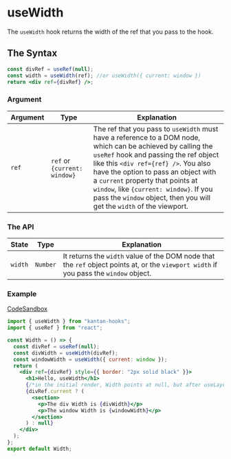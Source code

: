 # useWidth

The `useWidth` hook returns the width of the ref that you pass to the hook.

## The Syntax

```jsx
const divRef = useRef(null);
const width = useWidth(ref); //or useWidth({ current: window })
return <div ref={divRef} />;
```

### Argument

| Argument | Type                         | Explanation                                                                                                                                                                                                                                                                                                                                                                                   |
| -------- | ---------------------------- | --------------------------------------------------------------------------------------------------------------------------------------------------------------------------------------------------------------------------------------------------------------------------------------------------------------------------------------------------------------------------------------------- |
| `ref`    | `ref` or `{current: window}` | The ref that you pass to `useWidth` must have a reference to a DOM node, which can be achieved by calling the `useRef` hook and passing the ref object like this `<div ref={ref} />`. You also have the option to pass an object with a `current` property that points at `window`, like `{current: window}`. If you pass the `window` object, then you will get the `width` of the viewport. |

### The API

| State   | Type     | Explanation                                                                                                                            |
| ------- | -------- | -------------------------------------------------------------------------------------------------------------------------------------- |
| `width` | `Number` | It returns the `width` value of the DOM node that the `ref` object points at, or the `viewport width` if you pass the `window` object. |

### Example

[CodeSandbox](https://rrbuc.csb.app/width)

```jsx title=src/Counter.js
import { useWidth } from "kantan-hooks";
import { useRef } from "react";

const Width = () => {
  const divRef = useRef(null);
  const divWidth = useWidth(divRef);
  const windowWidth = useWidth({ current: window });
  return (
    <div ref={divRef} style={{ border: "2px solid black" }}>
      <h1>Hello, useWidth</h1>
      {/*in the initial render, Width points at null, but after useLayoutEffect runs, it will point at a number*/}
      {divRef.current ? (
        <section>
          <p>The div Width is {divWidth}</p>
          <p>The window Width is {windowWidth}</p>
        </section>
      ) : null}
    </div>
  );
};
export default Width;
```
